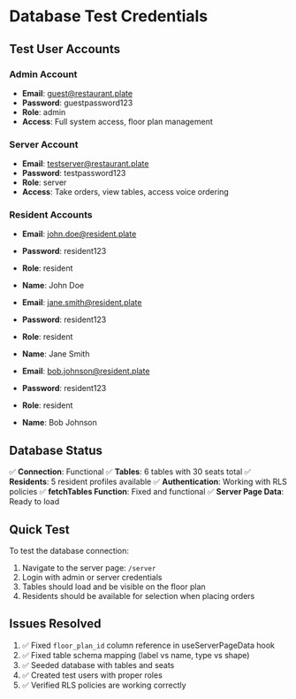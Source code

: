 # Database Test Credentials

## Test User Accounts

### Admin Account
- **Email**: guest@restaurant.plate
- **Password**: guestpassword123
- **Role**: admin
- **Access**: Full system access, floor plan management

### Server Account  
- **Email**: testserver@restaurant.plate
- **Password**: testpassword123
- **Role**: server
- **Access**: Take orders, view tables, access voice ordering

### Resident Accounts
- **Email**: john.doe@resident.plate
- **Password**: resident123
- **Role**: resident
- **Name**: John Doe

- **Email**: jane.smith@resident.plate
- **Password**: resident123
- **Role**: resident
- **Name**: Jane Smith

- **Email**: bob.johnson@resident.plate
- **Password**: resident123
- **Role**: resident
- **Name**: Bob Johnson

## Database Status

✅ **Connection**: Functional
✅ **Tables**: 6 tables with 30 seats total
✅ **Residents**: 5 resident profiles available
✅ **Authentication**: Working with RLS policies
✅ **fetchTables Function**: Fixed and functional
✅ **Server Page Data**: Ready to load

## Quick Test

To test the database connection:

1. Navigate to the server page: `/server`
2. Login with admin or server credentials
3. Tables should load and be visible on the floor plan
4. Residents should be available for selection when placing orders

## Issues Resolved

1. ✅ Fixed `floor_plan_id` column reference in useServerPageData hook
2. ✅ Fixed table schema mapping (label vs name, type vs shape)
3. ✅ Seeded database with tables and seats
4. ✅ Created test users with proper roles
5. ✅ Verified RLS policies are working correctly